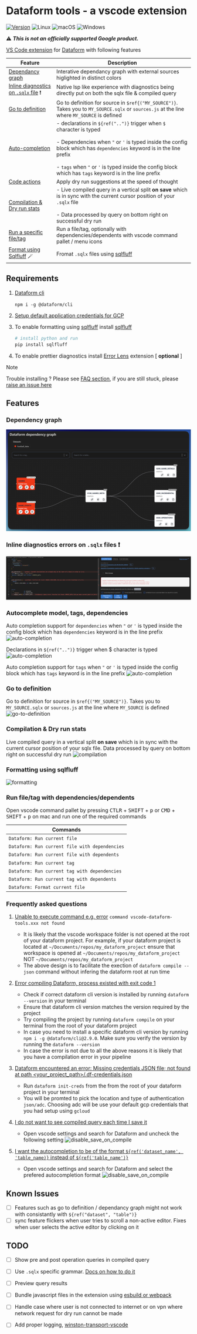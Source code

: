 # Dataform tools - a vscode extension

[![Version](https://img.shields.io/github/v/release/ashish10alex/vscode-dataform-tools)](https://github.com/ashish10alex/vscode-dataform-tools/releases)
![Linux](https://img.shields.io/badge/Linux-supported-success)
![macOS](https://img.shields.io/badge/macOS-supported-success)
![Windows](https://img.shields.io/badge/windows-supported-success)

⚠️ ***This is not an officially supported Google product.***


[VS Code extension](https://marketplace.visualstudio.com/items?itemName=ashishalex.dataform-lsp-vscode) for [Dataform](https://github.com/dataform-co/dataform) with following features


| Feature | Description |
|---------|-------------|
| [Dependancy graph](#depgraph) | Interative dependancy graph with external sources higlighted in distinct colors |
| [Inline diagnostics on `.sqlx` file](#diagnostics) ❗ | Native lsp like experience with diagnostics being directly put on both the sqlx file & compiled query |
| [Go to definition](#definition) | Go to definition for source in `$ref{("MY_SOURCE")}`. Takes you to `MY_SOURCE.sqlx` or `sources.js` at the line where `MY_SOURCE` is defined |
| [Auto-completion](#autocomplete) | - declarations in `${ref("..")}` trigger when `$` character is typed <br><br> - Dependencies when `"` or `'` is typed inside the config block which has `dependencies` keyword is in the line prefix <br><br> - `tags` when `"` or `'` is typed inside the config block which has `tags` keyword is in the line prefix |
| [Code actions](#codeactions) | Apply dry run suggestions at the speed of thought |
| [Compilation & Dry run stats](#compilation) | - Live compiled query in a vertical split **on save** which is in sync with the current cursor position of your `.sqlx` file <br><br> - Data processed by query on bottom right on successful dry run |
| [Run a specific file/tag](#filetagruns) | Run a file/tag, optionally with dependencies/dependents with vscode command pallet / menu icons |
| [Format using Sqlfluff](#formatting) 🪄 | Fromat `.sqlx` files using [sqlfluff](https://github.com/sqlfluff/sqlfluff)|


## Requirements

1. [Dataform cli](https://cloud.google.com/dataform/docs/use-dataform-cli)

   `npm i -g @dataform/cli`

2. [Setup default application credentials for GCP](https://cloud.google.com/docs/authentication/provide-credentials-adc)


3. To enable formatting using [sqlfluff](https://github.com/sqlfluff/sqlfluff) install [sqlfluff](https://github.com/sqlfluff/sqlfluff)

   ```bash
   # install python and run
   pip install sqlfluff
   ```


4. To enable prettier diagnostics install [Error Lens](https://marketplace.visualstudio.com/items?itemName=usernamehw.errorlens) extension [ **optional** ]

> [!NOTE]
Trouble installing ? Please see [FAQ section](#faq), if you are still stuck, please [raise an issue here](https://github.com/ashish10alex/vscode-dataform-tools/issues)

## Features

### <a id="depgraph">Dependency graph</a>
![depgraph](/media/images/dependancy_tree.png)

### <a id="diagnostics">Inline diagnostics errors on `.sqlx` files ❗</a>
![diagnostics](media/images/diagnostics.png)

### <a id="autocomplete">Autocomplete model, tags, dependencies</a>

Auto completion support for `dependencies` when `"` or `'` is typed inside the config block which has `dependencies` keyword is in the line prefix
![auto-completion](media/images/dependencies_autocompletion.gif)

Declarations in `${ref("..")}` trigger when <kdb>$<kdb> character is typed
![auto-completion](media/images/sources_autocompletion.gif)

Auto completion support for `tags` when `"` or `'` is typed inside the config block which has `tags` keyword is in the line prefix
![auto-completion](media/images/tags_autocompletion.gif)


### <a id="definition">Go to definition</a>
Go to definition for source in `$ref{("MY_SOURCE")}`. Takes you to `MY_SOURCE.sqlx` or `sources.js` at the line where `MY_SOURCE` is defined
![go-to-definition](media/images/go_to_definition.gif)



### <a id="compilation">Compilation & Dry run stats</a>
Live compiled query in a vertical split **on save** which is in sync with the current cursor position of your sqlx file. Data processed by query on bottom right on successful dry run
![compilation](media/images/compilation.gif)

### <a id="formatting">Formatting using sqlfluff</a>
![formatting](media/images/formatting.gif)



### <a id="filetagruns">Run file/tag with dependencies/dependents</a>

Open vscode command pallet by pressing <kbd>CTLR</kbd> + <kbd>SHIFT</kbd> + <kbd>p</kbd> or <kbd>CMD</kbd> + <kbd>SHIFT</kbd> + <kbd>p</kbd> on mac and run one of the required commands

| Commands                                               |
|------------------------------------------------------  |
| `Dataform: Run current file`                           |
| `Dataform: Run current file with dependencies`         |
| `Dataform: Run current file with dependents`           |
| `Dataform: Run current tag`                            |
| `Dataform: Run current tag with dependencies`          |
| `Dataform: Run current tag with dependents`            |
| `Dataform: Format current file`                        |



### <a id="faq">Frequently asked questions</a>

1. [Unable to execute command e.g. error]() `command vscode-dataform-tools.xxx not found`

   * It is likely that the vscode workspace folder is not opened at the root of your dataform project. For example, if your dataform project is located at `~/Documents/repos/my_dataform_project` ensure that workspace is opened at
   `~/Documents/repos/my_dataform_project` NOT `~/Documents/repos/my_dataform_project`
   * The above design is to facilitate the exection of `dataform compile --json` command without infering the dataform root at run time

2. [Error compiling Dataform, process existed with exit code 1]()
   * Check if correct dataform cli version is installed by running `dataform --version` in your terminal
   * Ensure that dataform cli version matches the version required by the project
   * Try compiling the project by running `dataform compile` on your terminal from the root of your dataform project
   * In case you need to install a specific dataform cli version by running `npm i -g @dataform/cli@2.9.0`. Make sure you verify the version by running the `dataform --version`
   * In case the error is not due to all the above reasons it is likely that you have a compilation error in your pipeline

3. [Dataform encountered an error: Missing credentials JSON file; not found at path <your_project_path>/.df-credentials.json]()
   * Run `dataform init-creds` from the from the root of your dataform project in your terminal
   * You will be promted to pick the location and type of authentication `json/adc`. Choosing adc will be use your default gcp credentials that you had setup using `gcloud`

3. [I do not want to see compiled query each time I save it]()
   * Open vscode settings and search for Dataform and uncheck the following setting
   ![disable_save_on_compile](/media/images/disable_save_on_compile.png)

3. [I want the autocompletion to be of the format  `${ref('dataset_name', 'table_name)}` instead of `${ref('table_name')}` ]()
   * Open vscode settings and search for Dataform and select the prefered autocompletion format
   ![disable_save_on_compile](/media/images/preferred_autocompletion.png)


## Known Issues

- [ ] Features such as go to definition / dependancy graph might not work with consistantly with `${ref("dataset", "table")}`
- [ ] sync feature flickers when user tries to scroll a non-active editor. Fixes when user selects the active editor by clicking on it

## TODO

- [ ] Show pre and post operation queries in compiled query
- [ ] Use `.sqlx` specific grammar. [Docs on how to do it](https://code.visualstudio.com/api/language-extensions/syntax-highlight-guide)
- [ ] Preview query results
- [ ] Bundle javascript files in the extension using [esbuild or webpack](https://code.visualstudio.com/api/working-with-extensions/bundling-extension)
- [ ] Handle case where user is not connected to internet or on vpn where network request for dry run cannot be made
- [ ] Add proper logging, [winston-transport-vscode](https://github.com/loderunner/winston-transport-vscode)


